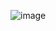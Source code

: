 ![image](https://user-images.githubusercontent.com/57319180/155669408-85cc2af0-b89f-414c-975e-de904897c542.png)
